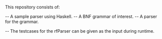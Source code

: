 This repository consists of:

-- A sample parser using Haskell.
-- A BNF grammar of interest.
-- A parser for the grammar.

-- The testcases for the rfParser can be given as the input during runtime.
